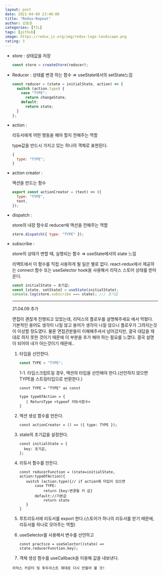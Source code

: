 ```yaml
---
layout: post
date: 2021-04-09 23:40:00
title: "Redux-Repeat"
author: 김동훈
categories: [TIL]
tags: [github]
image: https://redux.js.org/img/redux-logo-landscape.png
rating: 3
---
```


- store : 상태값을 저장

  ```jsx
  const store = createStore(reducer);
  ```

- Reducer : 상태를 변경 하는 함수 ⇒ useState에서의 setState느낌

  ```jsx
  const reducer = (state = initialState, action) => {
    switch (action.type) {
      case "TYPE":
        return changeState;
      default:
        return state;
    }
  };
  ```

- action :

  리듀서에게 어떤 행동을 해야 할지 전해주는 역할

  type값을 반드시 가지고 있는 하나의 객체로 표현된다.

  ```jsx
  {
    type: "TYPE";
  }
  ```

- action creator :

  액션을 만드는 함수

  ```jsx
  export const actionCreator = (text) => ({
    type: "TYPE",
    text,
  });
  ```

- dispatch :

  store의 내장 함수로 reducer에 액션을 전해주는 역할

  ```jsx
  store.dispatch({ type: "TYPE" });
  ```

- subscribe :

  store의 상태가 변할 때, 실행되는 함수 ⇒ useState에서의 state 느낌

  리액트에서 이 함수를 직접 사용하게 될 일은 별로 없다. react-redux에서 제공하는 connect 함수 또는 useSelector hook을 사용해서 리덕스 스토어 상태를 받아온다.

  ```jsx
  const initialState = 초기값;
  const [state, setState] = useState(initialState);
  console.log(store.subscribe === state); /// 초기값
  ```

  ***

  21.04.09 추가

  면접이 괜찮게 진행되고 있었는데, 리덕스의 플로우를 설명해주세요 에서 막혔다. 기본적인 용어도 생각이 나질 않고 용어가 생각이 나질 않으니 플로우가 그려지는것이 이상할 정도였다. 물론 면접관분들이 이해해주셔서 넘어갔지만, 결국 대답을 제대로 하지 못한 것이기 때문에 이 부분을 추가 해야 하는 필요를 느꼈다. 결국 설명이 되어야 내가 아는것이기 때문에..

  1. 타입을 선언한다.

     ```jsx
     const TYPE = "TYPE";
     ```

     1-1. 타입스크립트일 경우, 액션의 타입을 선언해야 한다.(선언하지 않으면 TYPE을 스트링타입으로 반환한다.)

     ```tsx
     const TYPE = "TYPE" as const

     type typeOfAction = {
     	| ReturnType <typeof 리듀서함수>
     }
     ```

  2. 액션 생성 함수를 만든다.

     ```tsx
     const actionCreator = () => ({ type: TYPE });
     ```

  3. state의 초기값을 설정한다.

     ```tsx
     const initialState = {
       key: 초기값,
     };
     ```

  4. 리듀서 함수를 만든다.

     ```tsx
     const reducerFunction = (state=initialState, action:typeOfAction){
     	switch (action.type){// if action에 타입이 있으면
     		case TYPE:
     			return {key:변경될 키 값}
     		default://기본값
     			return state
     	}
     }
     ```

  5. 루트리듀서에 리듀서를 export 한다.(스토어가 하나의 리듀서를 받기 때문에, 리듀서를 하나로 모아주는 역할)
  6. useSelector를 사용해서 변수를 선언하고

     ```tsx
     const practice = useSelector((state) => state.reducerFunction.key);
     ```

  7. 객체 생성 함수를 useCallback을 이용해 값을 내보낸다.

  `리덕스 카운터 및 투두리스트 제대로 다시 만들어 볼 것!`
